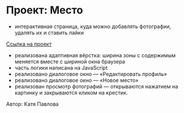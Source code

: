 # Проект: Место

- интерактивная страница, куда можно добавлять фотографии, удалять их и ставить лайки

[Ссылка на проект](https://katushapvlva.github.io/mesto/)

- реализована адаптивная вёрстка: ширина зоны с содержимым меняется вместе с шириной окна браузера
- часть логики написана на JavaScript
- реализовано диалоговое окно — «Редактировать профиль»
- реализовано диалоговое окно — «Новое место»
- реализован просмотр фотографий — открываются нажатием на картинку и закрываются кликом на крестик.

Автор: Катя Павлова